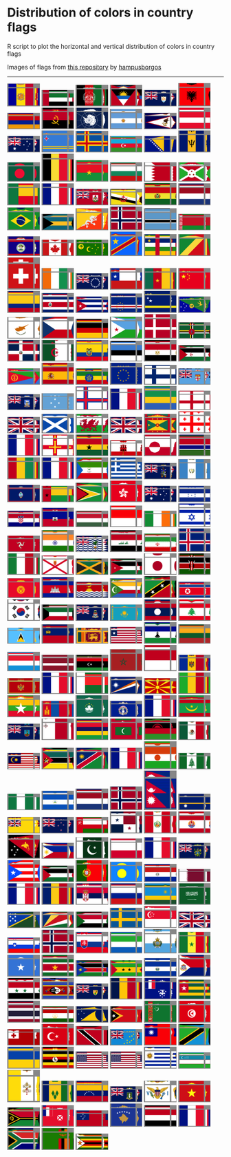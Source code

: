 
# Distribution of colors in country flags

R script to plot the horizontal and vertical distribution of colors in country flags 

Images of flags from [this repository](https://github.com/hampusborgos/country-flags) by [hampusborgos](https://github.com/hampusborgos)


---
<img src="https://github.com/gkaramanis/flags/blob/main/thumbs/AD.png" width="15%">
<img src="https://github.com/gkaramanis/flags/blob/main/thumbs/AE.png" width="15%">
<img src="https://github.com/gkaramanis/flags/blob/main/thumbs/AF.png" width="15%">
<img src="https://github.com/gkaramanis/flags/blob/main/thumbs/AG.png" width="15%">
<img src="https://github.com/gkaramanis/flags/blob/main/thumbs/AI.png" width="15%">
<img src="https://github.com/gkaramanis/flags/blob/main/thumbs/AL.png" width="15%">
<img src="https://github.com/gkaramanis/flags/blob/main/thumbs/AM.png" width="15%">
<img src="https://github.com/gkaramanis/flags/blob/main/thumbs/AO.png" width="15%">
<img src="https://github.com/gkaramanis/flags/blob/main/thumbs/AQ.png" width="15%">
<img src="https://github.com/gkaramanis/flags/blob/main/thumbs/AR.png" width="15%">
<img src="https://github.com/gkaramanis/flags/blob/main/thumbs/AS.png" width="15%">
<img src="https://github.com/gkaramanis/flags/blob/main/thumbs/AT.png" width="15%">
<img src="https://github.com/gkaramanis/flags/blob/main/thumbs/AU.png" width="15%">
<img src="https://github.com/gkaramanis/flags/blob/main/thumbs/AW.png" width="15%">
<img src="https://github.com/gkaramanis/flags/blob/main/thumbs/AX.png" width="15%">
<img src="https://github.com/gkaramanis/flags/blob/main/thumbs/AZ.png" width="15%">
<img src="https://github.com/gkaramanis/flags/blob/main/thumbs/BA.png" width="15%">
<img src="https://github.com/gkaramanis/flags/blob/main/thumbs/BB.png" width="15%">
<img src="https://github.com/gkaramanis/flags/blob/main/thumbs/BD.png" width="15%">
<img src="https://github.com/gkaramanis/flags/blob/main/thumbs/BE.png" width="15%">
<img src="https://github.com/gkaramanis/flags/blob/main/thumbs/BF.png" width="15%">
<img src="https://github.com/gkaramanis/flags/blob/main/thumbs/BG.png" width="15%">
<img src="https://github.com/gkaramanis/flags/blob/main/thumbs/BH.png" width="15%">
<img src="https://github.com/gkaramanis/flags/blob/main/thumbs/BI.png" width="15%">
<img src="https://github.com/gkaramanis/flags/blob/main/thumbs/BJ.png" width="15%">
<img src="https://github.com/gkaramanis/flags/blob/main/thumbs/BL.png" width="15%">
<img src="https://github.com/gkaramanis/flags/blob/main/thumbs/BM.png" width="15%">
<img src="https://github.com/gkaramanis/flags/blob/main/thumbs/BN.png" width="15%">
<img src="https://github.com/gkaramanis/flags/blob/main/thumbs/BO.png" width="15%">
<img src="https://github.com/gkaramanis/flags/blob/main/thumbs/BQ.png" width="15%">
<img src="https://github.com/gkaramanis/flags/blob/main/thumbs/BR.png" width="15%">
<img src="https://github.com/gkaramanis/flags/blob/main/thumbs/BS.png" width="15%">
<img src="https://github.com/gkaramanis/flags/blob/main/thumbs/BT.png" width="15%">
<img src="https://github.com/gkaramanis/flags/blob/main/thumbs/BV.png" width="15%">
<img src="https://github.com/gkaramanis/flags/blob/main/thumbs/BW.png" width="15%">
<img src="https://github.com/gkaramanis/flags/blob/main/thumbs/BY.png" width="15%">
<img src="https://github.com/gkaramanis/flags/blob/main/thumbs/BZ.png" width="15%">
<img src="https://github.com/gkaramanis/flags/blob/main/thumbs/CA.png" width="15%">
<img src="https://github.com/gkaramanis/flags/blob/main/thumbs/CC.png" width="15%">
<img src="https://github.com/gkaramanis/flags/blob/main/thumbs/CD.png" width="15%">
<img src="https://github.com/gkaramanis/flags/blob/main/thumbs/CF.png" width="15%">
<img src="https://github.com/gkaramanis/flags/blob/main/thumbs/CG.png" width="15%">
<img src="https://github.com/gkaramanis/flags/blob/main/thumbs/CH.png" width="15%">
<img src="https://github.com/gkaramanis/flags/blob/main/thumbs/CI.png" width="15%">
<img src="https://github.com/gkaramanis/flags/blob/main/thumbs/CK.png" width="15%">
<img src="https://github.com/gkaramanis/flags/blob/main/thumbs/CL.png" width="15%">
<img src="https://github.com/gkaramanis/flags/blob/main/thumbs/CM.png" width="15%">
<img src="https://github.com/gkaramanis/flags/blob/main/thumbs/CN.png" width="15%">
<img src="https://github.com/gkaramanis/flags/blob/main/thumbs/CO.png" width="15%">
<img src="https://github.com/gkaramanis/flags/blob/main/thumbs/CR.png" width="15%">
<img src="https://github.com/gkaramanis/flags/blob/main/thumbs/CU.png" width="15%">
<img src="https://github.com/gkaramanis/flags/blob/main/thumbs/CV.png" width="15%">
<img src="https://github.com/gkaramanis/flags/blob/main/thumbs/CW.png" width="15%">
<img src="https://github.com/gkaramanis/flags/blob/main/thumbs/CX.png" width="15%">
<img src="https://github.com/gkaramanis/flags/blob/main/thumbs/CY.png" width="15%">
<img src="https://github.com/gkaramanis/flags/blob/main/thumbs/CZ.png" width="15%">
<img src="https://github.com/gkaramanis/flags/blob/main/thumbs/DE.png" width="15%">
<img src="https://github.com/gkaramanis/flags/blob/main/thumbs/DJ.png" width="15%">
<img src="https://github.com/gkaramanis/flags/blob/main/thumbs/DK.png" width="15%">
<img src="https://github.com/gkaramanis/flags/blob/main/thumbs/DM.png" width="15%">
<img src="https://github.com/gkaramanis/flags/blob/main/thumbs/DO.png" width="15%">
<img src="https://github.com/gkaramanis/flags/blob/main/thumbs/DZ.png" width="15%">
<img src="https://github.com/gkaramanis/flags/blob/main/thumbs/EC.png" width="15%">
<img src="https://github.com/gkaramanis/flags/blob/main/thumbs/EE.png" width="15%">
<img src="https://github.com/gkaramanis/flags/blob/main/thumbs/EG.png" width="15%">
<img src="https://github.com/gkaramanis/flags/blob/main/thumbs/EH.png" width="15%">
<img src="https://github.com/gkaramanis/flags/blob/main/thumbs/ER.png" width="15%">
<img src="https://github.com/gkaramanis/flags/blob/main/thumbs/ES.png" width="15%">
<img src="https://github.com/gkaramanis/flags/blob/main/thumbs/ET.png" width="15%">
<img src="https://github.com/gkaramanis/flags/blob/main/thumbs/EU.png" width="15%">
<img src="https://github.com/gkaramanis/flags/blob/main/thumbs/FI.png" width="15%">
<img src="https://github.com/gkaramanis/flags/blob/main/thumbs/FJ.png" width="15%">
<img src="https://github.com/gkaramanis/flags/blob/main/thumbs/FK.png" width="15%">
<img src="https://github.com/gkaramanis/flags/blob/main/thumbs/FM.png" width="15%">
<img src="https://github.com/gkaramanis/flags/blob/main/thumbs/FO.png" width="15%">
<img src="https://github.com/gkaramanis/flags/blob/main/thumbs/FR.png" width="15%">
<img src="https://github.com/gkaramanis/flags/blob/main/thumbs/GA.png" width="15%">
<img src="https://github.com/gkaramanis/flags/blob/main/thumbs/GB-ENG.png" width="15%">
<img src="https://github.com/gkaramanis/flags/blob/main/thumbs/GB-NIR.png" width="15%">
<img src="https://github.com/gkaramanis/flags/blob/main/thumbs/GB-SCT.png" width="15%">
<img src="https://github.com/gkaramanis/flags/blob/main/thumbs/GB-WLS.png" width="15%">
<img src="https://github.com/gkaramanis/flags/blob/main/thumbs/GB.png" width="15%">
<img src="https://github.com/gkaramanis/flags/blob/main/thumbs/GD.png" width="15%">
<img src="https://github.com/gkaramanis/flags/blob/main/thumbs/GE.png" width="15%">
<img src="https://github.com/gkaramanis/flags/blob/main/thumbs/GF.png" width="15%">
<img src="https://github.com/gkaramanis/flags/blob/main/thumbs/GG.png" width="15%">
<img src="https://github.com/gkaramanis/flags/blob/main/thumbs/GH.png" width="15%">
<img src="https://github.com/gkaramanis/flags/blob/main/thumbs/GI.png" width="15%">
<img src="https://github.com/gkaramanis/flags/blob/main/thumbs/GL.png" width="15%">
<img src="https://github.com/gkaramanis/flags/blob/main/thumbs/GM.png" width="15%">
<img src="https://github.com/gkaramanis/flags/blob/main/thumbs/GN.png" width="15%">
<img src="https://github.com/gkaramanis/flags/blob/main/thumbs/GP.png" width="15%">
<img src="https://github.com/gkaramanis/flags/blob/main/thumbs/GQ.png" width="15%">
<img src="https://github.com/gkaramanis/flags/blob/main/thumbs/GR.png" width="15%">
<img src="https://github.com/gkaramanis/flags/blob/main/thumbs/GS.png" width="15%">
<img src="https://github.com/gkaramanis/flags/blob/main/thumbs/GT.png" width="15%">
<img src="https://github.com/gkaramanis/flags/blob/main/thumbs/GU.png" width="15%">
<img src="https://github.com/gkaramanis/flags/blob/main/thumbs/GW.png" width="15%">
<img src="https://github.com/gkaramanis/flags/blob/main/thumbs/GY.png" width="15%">
<img src="https://github.com/gkaramanis/flags/blob/main/thumbs/HK.png" width="15%">
<img src="https://github.com/gkaramanis/flags/blob/main/thumbs/HM.png" width="15%">
<img src="https://github.com/gkaramanis/flags/blob/main/thumbs/HN.png" width="15%">
<img src="https://github.com/gkaramanis/flags/blob/main/thumbs/HR.png" width="15%">
<img src="https://github.com/gkaramanis/flags/blob/main/thumbs/HT.png" width="15%">
<img src="https://github.com/gkaramanis/flags/blob/main/thumbs/HU.png" width="15%">
<img src="https://github.com/gkaramanis/flags/blob/main/thumbs/ID.png" width="15%">
<img src="https://github.com/gkaramanis/flags/blob/main/thumbs/IE.png" width="15%">
<img src="https://github.com/gkaramanis/flags/blob/main/thumbs/IL.png" width="15%">
<img src="https://github.com/gkaramanis/flags/blob/main/thumbs/IM.png" width="15%">
<img src="https://github.com/gkaramanis/flags/blob/main/thumbs/IN.png" width="15%">
<img src="https://github.com/gkaramanis/flags/blob/main/thumbs/IO.png" width="15%">
<img src="https://github.com/gkaramanis/flags/blob/main/thumbs/IQ.png" width="15%">
<img src="https://github.com/gkaramanis/flags/blob/main/thumbs/IR.png" width="15%">
<img src="https://github.com/gkaramanis/flags/blob/main/thumbs/IS.png" width="15%">
<img src="https://github.com/gkaramanis/flags/blob/main/thumbs/IT.png" width="15%">
<img src="https://github.com/gkaramanis/flags/blob/main/thumbs/JE.png" width="15%">
<img src="https://github.com/gkaramanis/flags/blob/main/thumbs/JM.png" width="15%">
<img src="https://github.com/gkaramanis/flags/blob/main/thumbs/JO.png" width="15%">
<img src="https://github.com/gkaramanis/flags/blob/main/thumbs/JP.png" width="15%">
<img src="https://github.com/gkaramanis/flags/blob/main/thumbs/KE.png" width="15%">
<img src="https://github.com/gkaramanis/flags/blob/main/thumbs/KG.png" width="15%">
<img src="https://github.com/gkaramanis/flags/blob/main/thumbs/KH.png" width="15%">
<img src="https://github.com/gkaramanis/flags/blob/main/thumbs/KI.png" width="15%">
<img src="https://github.com/gkaramanis/flags/blob/main/thumbs/KM.png" width="15%">
<img src="https://github.com/gkaramanis/flags/blob/main/thumbs/KN.png" width="15%">
<img src="https://github.com/gkaramanis/flags/blob/main/thumbs/KP.png" width="15%">
<img src="https://github.com/gkaramanis/flags/blob/main/thumbs/KR.png" width="15%">
<img src="https://github.com/gkaramanis/flags/blob/main/thumbs/KW.png" width="15%">
<img src="https://github.com/gkaramanis/flags/blob/main/thumbs/KY.png" width="15%">
<img src="https://github.com/gkaramanis/flags/blob/main/thumbs/KZ.png" width="15%">
<img src="https://github.com/gkaramanis/flags/blob/main/thumbs/LA.png" width="15%">
<img src="https://github.com/gkaramanis/flags/blob/main/thumbs/LB.png" width="15%">
<img src="https://github.com/gkaramanis/flags/blob/main/thumbs/LC.png" width="15%">
<img src="https://github.com/gkaramanis/flags/blob/main/thumbs/LI.png" width="15%">
<img src="https://github.com/gkaramanis/flags/blob/main/thumbs/LK.png" width="15%">
<img src="https://github.com/gkaramanis/flags/blob/main/thumbs/LR.png" width="15%">
<img src="https://github.com/gkaramanis/flags/blob/main/thumbs/LS.png" width="15%">
<img src="https://github.com/gkaramanis/flags/blob/main/thumbs/LT.png" width="15%">
<img src="https://github.com/gkaramanis/flags/blob/main/thumbs/LU.png" width="15%">
<img src="https://github.com/gkaramanis/flags/blob/main/thumbs/LV.png" width="15%">
<img src="https://github.com/gkaramanis/flags/blob/main/thumbs/LY.png" width="15%">
<img src="https://github.com/gkaramanis/flags/blob/main/thumbs/MA.png" width="15%">
<img src="https://github.com/gkaramanis/flags/blob/main/thumbs/MC.png" width="15%">
<img src="https://github.com/gkaramanis/flags/blob/main/thumbs/MD.png" width="15%">
<img src="https://github.com/gkaramanis/flags/blob/main/thumbs/ME.png" width="15%">
<img src="https://github.com/gkaramanis/flags/blob/main/thumbs/MF.png" width="15%">
<img src="https://github.com/gkaramanis/flags/blob/main/thumbs/MG.png" width="15%">
<img src="https://github.com/gkaramanis/flags/blob/main/thumbs/MH.png" width="15%">
<img src="https://github.com/gkaramanis/flags/blob/main/thumbs/MK.png" width="15%">
<img src="https://github.com/gkaramanis/flags/blob/main/thumbs/ML.png" width="15%">
<img src="https://github.com/gkaramanis/flags/blob/main/thumbs/MM.png" width="15%">
<img src="https://github.com/gkaramanis/flags/blob/main/thumbs/MN.png" width="15%">
<img src="https://github.com/gkaramanis/flags/blob/main/thumbs/MO.png" width="15%">
<img src="https://github.com/gkaramanis/flags/blob/main/thumbs/MP.png" width="15%">
<img src="https://github.com/gkaramanis/flags/blob/main/thumbs/MQ.png" width="15%">
<img src="https://github.com/gkaramanis/flags/blob/main/thumbs/MR.png" width="15%">
<img src="https://github.com/gkaramanis/flags/blob/main/thumbs/MS.png" width="15%">
<img src="https://github.com/gkaramanis/flags/blob/main/thumbs/MT.png" width="15%">
<img src="https://github.com/gkaramanis/flags/blob/main/thumbs/MU.png" width="15%">
<img src="https://github.com/gkaramanis/flags/blob/main/thumbs/MV.png" width="15%">
<img src="https://github.com/gkaramanis/flags/blob/main/thumbs/MW.png" width="15%">
<img src="https://github.com/gkaramanis/flags/blob/main/thumbs/MX.png" width="15%">
<img src="https://github.com/gkaramanis/flags/blob/main/thumbs/MY.png" width="15%">
<img src="https://github.com/gkaramanis/flags/blob/main/thumbs/MZ.png" width="15%">
<img src="https://github.com/gkaramanis/flags/blob/main/thumbs/NA.png" width="15%">
<img src="https://github.com/gkaramanis/flags/blob/main/thumbs/NC.png" width="15%">
<img src="https://github.com/gkaramanis/flags/blob/main/thumbs/NE.png" width="15%">
<img src="https://github.com/gkaramanis/flags/blob/main/thumbs/NF.png" width="15%">
<img src="https://github.com/gkaramanis/flags/blob/main/thumbs/NG.png" width="15%">
<img src="https://github.com/gkaramanis/flags/blob/main/thumbs/NI.png" width="15%">
<img src="https://github.com/gkaramanis/flags/blob/main/thumbs/NL.png" width="15%">
<img src="https://github.com/gkaramanis/flags/blob/main/thumbs/NO.png" width="15%">
<img src="https://github.com/gkaramanis/flags/blob/main/thumbs/NP.png" width="15%">
<img src="https://github.com/gkaramanis/flags/blob/main/thumbs/NR.png" width="15%">
<img src="https://github.com/gkaramanis/flags/blob/main/thumbs/NU.png" width="15%">
<img src="https://github.com/gkaramanis/flags/blob/main/thumbs/NZ.png" width="15%">
<img src="https://github.com/gkaramanis/flags/blob/main/thumbs/OM.png" width="15%">
<img src="https://github.com/gkaramanis/flags/blob/main/thumbs/PA.png" width="15%">
<img src="https://github.com/gkaramanis/flags/blob/main/thumbs/PE.png" width="15%">
<img src="https://github.com/gkaramanis/flags/blob/main/thumbs/PF.png" width="15%">
<img src="https://github.com/gkaramanis/flags/blob/main/thumbs/PG.png" width="15%">
<img src="https://github.com/gkaramanis/flags/blob/main/thumbs/PH.png" width="15%">
<img src="https://github.com/gkaramanis/flags/blob/main/thumbs/PK.png" width="15%">
<img src="https://github.com/gkaramanis/flags/blob/main/thumbs/PL.png" width="15%">
<img src="https://github.com/gkaramanis/flags/blob/main/thumbs/PM.png" width="15%">
<img src="https://github.com/gkaramanis/flags/blob/main/thumbs/PN.png" width="15%">
<img src="https://github.com/gkaramanis/flags/blob/main/thumbs/PR.png" width="15%">
<img src="https://github.com/gkaramanis/flags/blob/main/thumbs/PS.png" width="15%">
<img src="https://github.com/gkaramanis/flags/blob/main/thumbs/PT.png" width="15%">
<img src="https://github.com/gkaramanis/flags/blob/main/thumbs/PW.png" width="15%">
<img src="https://github.com/gkaramanis/flags/blob/main/thumbs/PY.png" width="15%">
<img src="https://github.com/gkaramanis/flags/blob/main/thumbs/QA.png" width="15%">
<img src="https://github.com/gkaramanis/flags/blob/main/thumbs/RE.png" width="15%">
<img src="https://github.com/gkaramanis/flags/blob/main/thumbs/RO.png" width="15%">
<img src="https://github.com/gkaramanis/flags/blob/main/thumbs/RS.png" width="15%">
<img src="https://github.com/gkaramanis/flags/blob/main/thumbs/RU.png" width="15%">
<img src="https://github.com/gkaramanis/flags/blob/main/thumbs/RW.png" width="15%">
<img src="https://github.com/gkaramanis/flags/blob/main/thumbs/SA.png" width="15%">
<img src="https://github.com/gkaramanis/flags/blob/main/thumbs/SB.png" width="15%">
<img src="https://github.com/gkaramanis/flags/blob/main/thumbs/SC.png" width="15%">
<img src="https://github.com/gkaramanis/flags/blob/main/thumbs/SD.png" width="15%">
<img src="https://github.com/gkaramanis/flags/blob/main/thumbs/SE.png" width="15%">
<img src="https://github.com/gkaramanis/flags/blob/main/thumbs/SG.png" width="15%">
<img src="https://github.com/gkaramanis/flags/blob/main/thumbs/SH.png" width="15%">
<img src="https://github.com/gkaramanis/flags/blob/main/thumbs/SI.png" width="15%">
<img src="https://github.com/gkaramanis/flags/blob/main/thumbs/SJ.png" width="15%">
<img src="https://github.com/gkaramanis/flags/blob/main/thumbs/SK.png" width="15%">
<img src="https://github.com/gkaramanis/flags/blob/main/thumbs/SL.png" width="15%">
<img src="https://github.com/gkaramanis/flags/blob/main/thumbs/SM.png" width="15%">
<img src="https://github.com/gkaramanis/flags/blob/main/thumbs/SN.png" width="15%">
<img src="https://github.com/gkaramanis/flags/blob/main/thumbs/SO.png" width="15%">
<img src="https://github.com/gkaramanis/flags/blob/main/thumbs/SR.png" width="15%">
<img src="https://github.com/gkaramanis/flags/blob/main/thumbs/SS.png" width="15%">
<img src="https://github.com/gkaramanis/flags/blob/main/thumbs/ST.png" width="15%">
<img src="https://github.com/gkaramanis/flags/blob/main/thumbs/SV.png" width="15%">
<img src="https://github.com/gkaramanis/flags/blob/main/thumbs/SX.png" width="15%">
<img src="https://github.com/gkaramanis/flags/blob/main/thumbs/SY.png" width="15%">
<img src="https://github.com/gkaramanis/flags/blob/main/thumbs/SZ.png" width="15%">
<img src="https://github.com/gkaramanis/flags/blob/main/thumbs/TC.png" width="15%">
<img src="https://github.com/gkaramanis/flags/blob/main/thumbs/TD.png" width="15%">
<img src="https://github.com/gkaramanis/flags/blob/main/thumbs/TF.png" width="15%">
<img src="https://github.com/gkaramanis/flags/blob/main/thumbs/TG.png" width="15%">
<img src="https://github.com/gkaramanis/flags/blob/main/thumbs/TH.png" width="15%">
<img src="https://github.com/gkaramanis/flags/blob/main/thumbs/TJ.png" width="15%">
<img src="https://github.com/gkaramanis/flags/blob/main/thumbs/TK.png" width="15%">
<img src="https://github.com/gkaramanis/flags/blob/main/thumbs/TL.png" width="15%">
<img src="https://github.com/gkaramanis/flags/blob/main/thumbs/TM.png" width="15%">
<img src="https://github.com/gkaramanis/flags/blob/main/thumbs/TN.png" width="15%">
<img src="https://github.com/gkaramanis/flags/blob/main/thumbs/TO.png" width="15%">
<img src="https://github.com/gkaramanis/flags/blob/main/thumbs/TR.png" width="15%">
<img src="https://github.com/gkaramanis/flags/blob/main/thumbs/TT.png" width="15%">
<img src="https://github.com/gkaramanis/flags/blob/main/thumbs/TV.png" width="15%">
<img src="https://github.com/gkaramanis/flags/blob/main/thumbs/TW.png" width="15%">
<img src="https://github.com/gkaramanis/flags/blob/main/thumbs/TZ.png" width="15%">
<img src="https://github.com/gkaramanis/flags/blob/main/thumbs/UA.png" width="15%">
<img src="https://github.com/gkaramanis/flags/blob/main/thumbs/UG.png" width="15%">
<img src="https://github.com/gkaramanis/flags/blob/main/thumbs/UM.png" width="15%">
<img src="https://github.com/gkaramanis/flags/blob/main/thumbs/US.png" width="15%">
<img src="https://github.com/gkaramanis/flags/blob/main/thumbs/UY.png" width="15%">
<img src="https://github.com/gkaramanis/flags/blob/main/thumbs/UZ.png" width="15%">
<img src="https://github.com/gkaramanis/flags/blob/main/thumbs/VA.png" width="15%">
<img src="https://github.com/gkaramanis/flags/blob/main/thumbs/VC.png" width="15%">
<img src="https://github.com/gkaramanis/flags/blob/main/thumbs/VE.png" width="15%">
<img src="https://github.com/gkaramanis/flags/blob/main/thumbs/VG.png" width="15%">
<img src="https://github.com/gkaramanis/flags/blob/main/thumbs/VI.png" width="15%">
<img src="https://github.com/gkaramanis/flags/blob/main/thumbs/VN.png" width="15%">
<img src="https://github.com/gkaramanis/flags/blob/main/thumbs/VU.png" width="15%">
<img src="https://github.com/gkaramanis/flags/blob/main/thumbs/WF.png" width="15%">
<img src="https://github.com/gkaramanis/flags/blob/main/thumbs/WS.png" width="15%">
<img src="https://github.com/gkaramanis/flags/blob/main/thumbs/XK.png" width="15%">
<img src="https://github.com/gkaramanis/flags/blob/main/thumbs/YE.png" width="15%">
<img src="https://github.com/gkaramanis/flags/blob/main/thumbs/YT.png" width="15%">
<img src="https://github.com/gkaramanis/flags/blob/main/thumbs/ZA.png" width="15%">
<img src="https://github.com/gkaramanis/flags/blob/main/thumbs/ZM.png" width="15%">
<img src="https://github.com/gkaramanis/flags/blob/main/thumbs/ZW.png" width="15%">